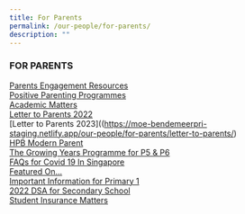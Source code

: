 ```yaml
---
title: For Parents
permalink: /our-people/for-parents/
description: ""
---
```

### FOR PARENTS

[Parents Engagement Resources](/our-people/for-parents/Parents-Engagement-Resources/overview)  <br>
[Positive Parenting Programmes](/our-people/for-parents/Positive-Parenting-Programmes/overview)<br>
[Academic Matters](/our-people/for-parents/Academic-Matters/overview)<br>
[Letter to Parents 2022](https://moe-bendemeerpri-staging.netlify.app/our-people/for-parents/letter-to-parents/)<br>
[Letter to Parents 2023]((https://moe-bendemeerpri-staging.netlify.app/our-people/for-parents/letter-to-parents/)<br>
[HPB Modern Parent](/our-people/for-parents/HPB-modern-parent)<br>
[The Growing Years Programme for P5 & P6](/our-people/for-parents/growing-years)<br>
[FAQs for Covid 19 In Singapore](/our-people/for-parents/covid-19-faqs)<br>
[Featured On...](/our-people/for-parents/featured-on)<br>
[Important Information for Primary 1](/our-people/for-parents/impt-info-p1)<br>
[2022 DSA for Secondary School](/our-people/for-parents/dsa-2022)  
[Student Insurance Matters](/for-parents/Student-Insurance-Matters/)